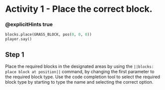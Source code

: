 # Activity 1 - Place the correct block.

### @explicitHints true

```python
blocks.place(GRASS_BLOCK, pos(0, 0, 0))
player.say()
```

## Step 1
Place the required blocks in the designated areas by using the `||blocks: place block at position||` command, by changing the first parameter to the required block type.
Use the code completion tool to select the required block type by starting to type the name and selecting the correct option.
